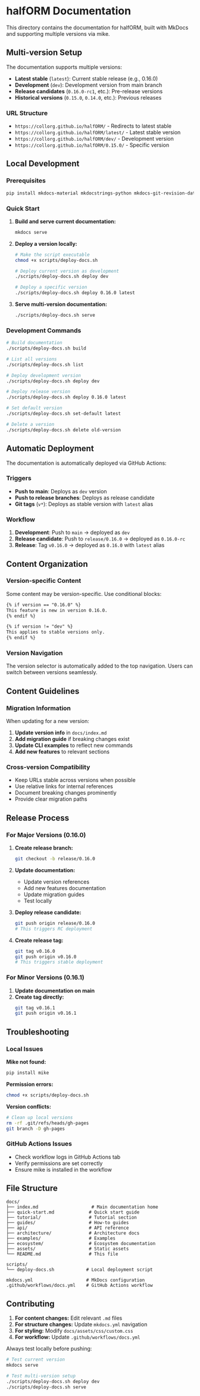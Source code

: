 # halfORM Documentation

This directory contains the documentation for halfORM, built with MkDocs and supporting multiple versions via mike.

## Multi-version Setup

The documentation supports multiple versions:

- **Latest stable** (`latest`): Current stable release (e.g., 0.16.0)
- **Development** (`dev`): Development version from main branch
- **Release candidates** (`0.16.0-rc1`, etc.): Pre-release versions
- **Historical versions** (`0.15.0`, `0.14.0`, etc.): Previous releases

### URL Structure

- `https://collorg.github.io/halfORM/` - Redirects to latest stable
- `https://collorg.github.io/halfORM/latest/` - Latest stable version
- `https://collorg.github.io/halfORM/dev/` - Development version
- `https://collorg.github.io/halfORM/0.15.0/` - Specific version

## Local Development

### Prerequisites

```bash
pip install mkdocs-material mkdocstrings-python mkdocs-git-revision-date-localized-plugin mike
```

### Quick Start

1. **Build and serve current documentation:**
   ```bash
   mkdocs serve
   ```

2. **Deploy a version locally:**
   ```bash
   # Make the script executable
   chmod +x scripts/deploy-docs.sh
   
   # Deploy current version as development
   ./scripts/deploy-docs.sh deploy dev
   
   # Deploy a specific version
   ./scripts/deploy-docs.sh deploy 0.16.0 latest
   ```

3. **Serve multi-version documentation:**
   ```bash
   ./scripts/deploy-docs.sh serve
   ```

### Development Commands

```bash
# Build documentation
./scripts/deploy-docs.sh build

# List all versions
./scripts/deploy-docs.sh list

# Deploy development version
./scripts/deploy-docs.sh deploy dev

# Deploy release version
./scripts/deploy-docs.sh deploy 0.16.0 latest

# Set default version
./scripts/deploy-docs.sh set-default latest

# Delete a version
./scripts/deploy-docs.sh delete old-version
```

## Automatic Deployment

The documentation is automatically deployed via GitHub Actions:

### Triggers

- **Push to main**: Deploys as `dev` version
- **Push to release branches**: Deploys as release candidate
- **Git tags** (`v*`): Deploys as stable version with `latest` alias

### Workflow

1. **Development**: Push to `main` → deployed as `dev`
2. **Release candidate**: Push to `release/0.16.0` → deployed as `0.16.0-rc`
3. **Release**: Tag `v0.16.0` → deployed as `0.16.0` with `latest` alias

## Content Organization

### Version-specific Content

Some content may be version-specific. Use conditional blocks:

```markdown
{% if version == "0.16.0" %}
This feature is new in version 0.16.0.
{% endif %}

{% if version != "dev" %}
This applies to stable versions only.
{% endif %}
```

### Version Navigation

The version selector is automatically added to the top navigation. Users can switch between versions seamlessly.

## Content Guidelines

### Migration Information

When updating for a new version:

1. **Update version info** in `docs/index.md`
2. **Add migration guide** if breaking changes exist
3. **Update CLI examples** to reflect new commands
4. **Add new features** to relevant sections

### Cross-version Compatibility

- Keep URLs stable across versions when possible
- Use relative links for internal references
- Document breaking changes prominently
- Provide clear migration paths

## Release Process

### For Major Versions (0.16.0)

1. **Create release branch:**
   ```bash
   git checkout -b release/0.16.0
   ```

2. **Update documentation:**
   - Update version references
   - Add new features documentation
   - Update migration guides
   - Test locally

3. **Deploy release candidate:**
   ```bash
   git push origin release/0.16.0
   # This triggers RC deployment
   ```

4. **Create release tag:**
   ```bash
   git tag v0.16.0
   git push origin v0.16.0
   # This triggers stable deployment
   ```

### For Minor Versions (0.16.1)

1. **Update documentation on main**
2. **Create tag directly:**
   ```bash
   git tag v0.16.1
   git push origin v0.16.1
   ```

## Troubleshooting

### Local Issues

**Mike not found:**
```bash
pip install mike
```

**Permission errors:**
```bash
chmod +x scripts/deploy-docs.sh
```

**Version conflicts:**
```bash
# Clean up local versions
rm -rf .git/refs/heads/gh-pages
git branch -D gh-pages
```

### GitHub Actions Issues

- Check workflow logs in GitHub Actions tab
- Verify permissions are set correctly
- Ensure mike is installed in the workflow

## File Structure

```
docs/
├── index.md                    # Main documentation home
├── quick-start.md             # Quick start guide
├── tutorial/                  # Tutorial section
├── guides/                    # How-to guides
├── api/                       # API reference
├── architecture/              # Architecture docs
├── examples/                  # Examples
├── ecosystem/                 # Ecosystem documentation
├── assets/                    # Static assets
└── README.md                  # This file

scripts/
└── deploy-docs.sh            # Local deployment script

mkdocs.yml                    # MkDocs configuration
.github/workflows/docs.yml    # GitHub Actions workflow
```

## Contributing

1. **For content changes:** Edit relevant `.md` files
2. **For structure changes:** Update `mkdocs.yml` navigation
3. **For styling:** Modify `docs/assets/css/custom.css`
4. **For workflow:** Update `.github/workflows/docs.yml`

Always test locally before pushing:

```bash
# Test current version
mkdocs serve

# Test multi-version setup
./scripts/deploy-docs.sh deploy dev
./scripts/deploy-docs.sh serve
```